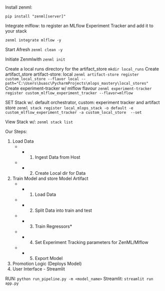 Install zenml:
```commandline
pip install "zenml[server]"
```

Integrate mlflow: to register an MLflow Experiment Tracker and add it to your stack
```
zenml integrate mlflow -y
```

Start Afresh
`zenml clean -y`

Initiate Zenmlwith `zenml init`

Create a local runs directory for the artifact_store
`mkdir local_runs`
Create artifact_store
artifact-store: local
`zenml artifact-store register custom_local_store --flavor local --path="C:\Users\buasc\PycharmProjects\mlops_mastery\local_stores"`
Create experiment-tracker w/ mlflow flavour
`zenml experiment-tracker register custom_mlflow_experiment_tracker --flavor=mlflow`

SET Stack
w/. default orchestrator, custom: experiment tracker and artifact store
`zenml stack register local_mlops_stack -o default -e custom_mlflow_experiment_tracker -a custom_local_store  --set`

View Stack w/: `zenml stack list`


Our Steps:
1. Load Data
   - - 1. Ingest Data from Host
   - - 2. Create Local dir for Data
2. Train Model and store Model Artifact
   - - 1. Load Data
   - - 2. Split Data into train and test
   - - 3. Train Regressors*
   - - 4. Set Experiment Tracking parameters for ZenML/Mlflow
   - - 5. Export Model
3. Promotion Logic (Deploys Model)
4. User Interface - Streamlit


RUN:
`python run_pipeline.py -m <model_name>`
Streamlit:
`streamlit run app.py`

